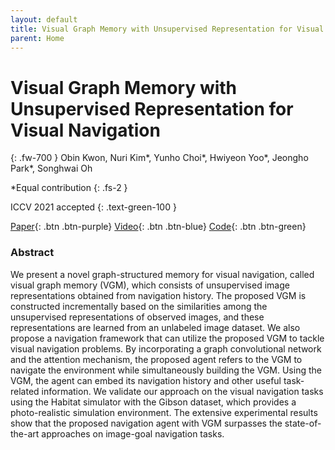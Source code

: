 ```yaml
---
layout: default
title: Visual Graph Memory with Unsupervised Representation for Visual Navigation
parent: Home
---
```

# Visual Graph Memory with Unsupervised Representation for Visual Navigation 
{: .fw-700 }
Obin Kwon, Nuri Kim\*, Yunho Choi\*, Hwiyeon Yoo\*, Jeongho Park\*, Songhwai Oh

*Equal contribution
{: .fs-2 }

ICCV 2021 accepted
{: .text-green-100 }

[Paper](http://rllab.snu.ac.kr/publications/papers/2021_iccv_vgm.pdf){: .btn  .btn-purple}
[Video](https://www.youtube.com/watch?v=Uksb_kR80Hk){: .btn .btn-blue}
[Code](https://github.com/rllab-snu/Visual-Graph-Memory){: .btn .btn-green}

### Abstract
We present a novel graph-structured memory for visual navigation, called visual graph memory (VGM), which consists of unsupervised image representations obtained from navigation history. The proposed VGM is constructed incrementally based on the similarities among the unsupervised representations of observed images, and these representations are learned from an unlabeled image dataset. We also propose a navigation framework that can utilize the proposed VGM to tackle visual navigation problems. By incorporating a graph convolutional network and the attention mechanism, the proposed agent refers to the VGM to navigate the environment while simultaneously building the VGM. Using the VGM, the agent can embed its navigation history and other useful task-related information. We validate our approach on the visual navigation tasks using the Habitat simulator with the Gibson dataset, which provides a photo-realistic simulation environment. The extensive experimental results show that the proposed navigation agent with VGM surpasses the state-of-the-art approaches on image-goal navigation tasks.
